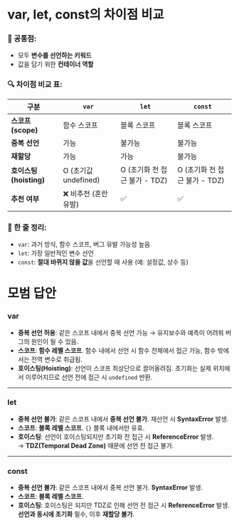 # var, let, const의 차이점 비교

### 📘 공통점:

- 모두 **변수를 선언하는 키워드**
- 값을 담기 위한 **컨테이너 역할**

### 🔍 차이점 비교 표:

| 구분 | `var` | `let` | `const` |
| --- | --- | --- | --- |
| **스코프(scope)** | 함수 스코프 | 블록 스코프 | 블록 스코프 |
| **중복 선언** | 가능 | 불가능 | 불가능 |
| **재할당** | 가능 | 가능 | 불가능 |
| **호이스팅(hoisting)** | O (초기값 undefined) | O (초기화 전 접근 불가 - TDZ) | O (초기화 전 접근 불가 - TDZ) |
| **추천 여부** | ❌ 비추천 (혼란 유발) | ✅ | ✅ |

### 🎯 한 줄 정리:

- `var`: 과거 방식, 함수 스코프, 버그 유발 가능성 높음
- `let`: 가장 일반적인 변수 선언
- `const`: **절대 바뀌지 않을 값**을 선언할 때 사용 (예: 설정값, 상수 등)


# **모범 답안**

### **var**
- **중복 선언 허용**: 같은 스코프 내에서 중복 선언 가능 → 유지보수와 예측이 어려워 버그의 원인이 될 수 있음.
- **스코프**: **함수 레벨 스코프**. 함수 내에서 선언 시 함수 전체에서 접근 가능, 함수 밖에서는 전역 변수로 취급됨.
- **호이스팅(Hoisting)**: 선언이 스코프 최상단으로 끌어올려짐. 초기화는 실제 위치에서 이루어지므로 선언 전에 접근 시 `undefined` 반환.

---

### **let**
- **중복 선언 불가**: 같은 스코프 내에서 **중복 선언 불가**. 재선언 시 **SyntaxError** 발생.
- **스코프**: **블록 레벨 스코프**. `{}` 블록 내에서만 유효.
- **호이스팅**: 선언이 호이스팅되지만 초기화 전 접근 시 **ReferenceError** 발생.  
  → **TDZ(Temporal Dead Zone)** 때문에 선언 전 접근 불가.

---

### **const**
- **중복 선언 불가**: 같은 스코프 내에서 중복 선언 불가. **SyntaxError** 발생.
- **스코프**: **블록 레벨 스코프**.
- **호이스팅**: 호이스팅은 되지만 TDZ로 인해 선언 전 접근 시 **ReferenceError** 발생.  
  **선언과 동시에 초기화** 필수, 이후 **재할당 불가**.
